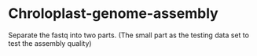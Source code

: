 # Chroloplast-genome-assembly

Separate the fastq into two parts. (The small part as the testing data set to test the assembly quality)

